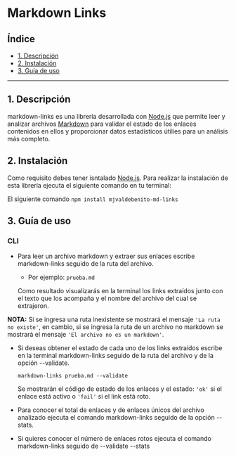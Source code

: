 # Markdown Links

## Índice

* [1. Descripción](#1-descripción)
* [2. Instalación](#2-instalación)
* [3. Guía de uso](#3-guía-de-uso)
  
***

## 1. Descripción
markdown-links es una librería desarrollada con [Node.js](https://nodejs.org/en) que permite leer y analizar archivos [Markdown](https://es.wikipedia.org/wiki/Markdown) para validar el estado de los enlaces contenidos en ellos y proporcionar datos estadísticos útilies para un análisis más completo.  


## 2. Instalación
Como requisito debes tener isntalado [Node.js](https://nodejs.org/en).
Para realizar la instalación de esta librería ejecuta el siguiente comando en tu terminal:

El siguiente comando `npm install mjvaldebenito-md-links`


## 3. Guía de uso

### **CLI**

* Para leer un archivo markdown y extraer sus enlaces escribe markdown-links seguido de la ruta del archivo.
  - Por ejemplo: `prueba.md`
    
  Como resultado visualizarás en la terminal los links extraídos junto con el texto que los acompaña y el nombre del archivo del cual se extrajeron.

**NOTA:** Si se ingresa una ruta inexistente se mostrará el mensaje `'La ruta no existe'`, en cambio, si se ingresa la ruta de un archivo no markdown se mostrará el mensaje `'El archivo no es un markdown'`.


* Si deseas obtener el estado de cada uno de los links extraídos escribe en la terminal markdown-links seguido de la ruta del archivo y de la opción --validate.
  
  `markdown-links prueba.md --validate`

  Se mostrarán el código de estado de los enlaces y el estado: `'ok'` si el enlace está activo o `'fail'` si el link está roto.
  
* Para conocer el total de enlaces y de enlaces únicos del archivo analizado ejecuta el comando markdown-links seguido de la opción --stats.
  
* Si quieres conocer el número de enlaces rotos ejecuta el comando markdown-links seguido de --validate --stats
